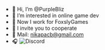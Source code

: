 - 👋 Hi, I’m @PurpleBliz
- 👀 I’m interested in online game dev
- 🌱 Now I work for FoxslyGames
- 💞️ I invite you to cooperate
- :email: Mail: nikapacb@gmail.com
- 🎧 ![Discord]((https://discordapp.com/users/858175269243191316/))

<!---
PurpleBliz/PurpleBliz is a ✨ special ✨ repository because its `README.md` (this file) appears on your GitHub profile.
You can click the Preview link to take a look at your changes.
--->
